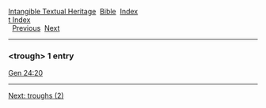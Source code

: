 [Intangible Textual Heritage](../../index)  [Bible](../index) 
[Index](index)   
[t Index](_t_)  
  [Previous](c11813)  [Next](c11815) 

------------------------------------------------------------------------

### &lt;trough&gt; 1 entry

[Gen 24:20](../kjv/gen024.htm#020)  

------------------------------------------------------------------------

[Next: troughs (2)](c11815)
